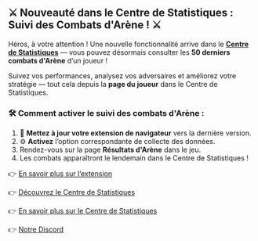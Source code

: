 ## ⚔️ Nouveauté dans le Centre de Statistiques : Suivi des Combats d'Arène ! ⚔️

Héros, à votre attention ! Une nouvelle fonctionnalité arrive dans le **[Centre de Statistiques](https://forgeofgames.com/stats-hub)** — vous pouvez désormais consulter les **50 derniers combats d'Arène** d’un joueur !

Suivez vos performances, analysez vos adversaires et améliorez votre stratégie — tout cela depuis la **page du joueur** dans le Centre de Statistiques.

### 🛠️ Comment activer le suivi des combats d'Arène :
1. 🔄 **Mettez à jour votre extension de navigateur** vers la dernière version.
2. ⚙️ **Activez** l’option correspondante de collecte des données.
3. Rendez-vous sur la page **Résultats d'Arène** dans le jeu.
4. Les combats apparaîtront le lendemain dans le Centre de Statistiques !

👉 [En savoir plus sur l’extension](https://forgeofgames.com/help/browser-extension)

👉 [Découvrez le Centre de Statistiques](https://forgeofgames.com/stats-hub)

👉 [En savoir plus sur le Centre de Statistiques](https://forgeofgames.com/help/stats-hub)

👉 [Notre Discord](https://discord.gg/4vFeeh7CZn)